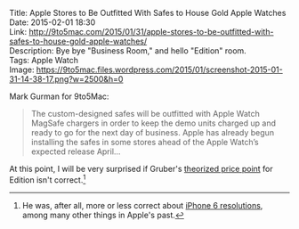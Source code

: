 Title: Apple Stores to Be Outfitted With Safes to House Gold Apple Watches  
Date: 2015-02-01 18:30  
Link: http://9to5mac.com/2015/01/31/apple-stores-to-be-outfitted-with-safes-to-house-gold-apple-watches/  
Description: Bye bye "Business Room," and hello "Edition" room.  
Tags: Apple Watch  
Image: https://9to5mac.files.wordpress.com/2015/01/screenshot-2015-01-31-14-38-17.png?w=2500&h=0  

Mark Gurman for 9to5Mac:

> The custom-designed safes will be outfitted with Apple Watch MagSafe chargers in order to keep the demo units charged up and ready to go for the next day of business. Apple has already begun installing the safes in some stores ahead of the Apple Watch’s expected release April…

At this point, I will be very surprised if Gruber's [theorized price point][1] for Edition isn't correct.[^1]

[^1]: He was, after all, more or less correct about [iPhone 6 resolutions][a], among many other things in Apple's past.

[a]: http://daringfireball.net/2014/08/larger_iphone_display_conjecture "John Gruber speculating on the displays of the then upcoming iPhone 6"

[1]: http://daringfireball.net/2014/09/apple_watch "John Gruber's initial thoughts on Apple Watch"